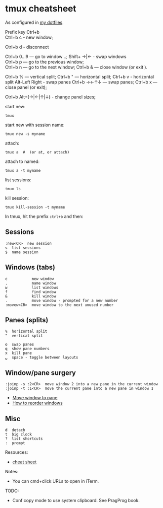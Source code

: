 # tmux cheatsheet

As configured in [my dotfiles](https://github.com/henrik/dotfiles/blob/master/tmux.conf).
  
Prefix key Ctrl+b  
Ctrl+b c - new window;

Ctrl+b d - disconnect	

Ctrl+b 0...9 — go to window ..;	
Shift+ →|← - swap windows	
Ctrl+b p — go to the previous window;	
Ctrl+b n — go to the next window;
Ctrl+b & — close window (or exit ).
	
  
Ctrl+b % — vertical split;
Ctrl+b " — horizontal split;
Ctrl+b v - horizontal split
Alt-Left Right - swap panes
Ctrl+b →←↑↓ — swap panes;
Ctrl+b x — close panel (or exit);

Ctrl+b Alt+(→|←|↑|↓) - change panel sizes;

start new:

    tmux

start new with session name:

    tmux new -s myname
   
    
    
attach:

    tmux a  #  (or at, or attach)
  

attach to named:

    tmux a -t myname

list sessions:

    tmux ls

kill session:

    tmux kill-session -t myname

In tmux, hit the prefix `ctrl+b` and then:

## Sessions

    :new<CR>  new session
    s  list sessions
    $  name session

## Windows (tabs)

    c           new window
    ,           name window
    w           list windows
    f           find window
    &           kill window
    .           move window - prompted for a new number
    :movew<CR>  move window to the next unused number

## Panes (splits)

    %  horizontal split
    "  vertical split
    
    o  swap panes
    q  show pane numbers
    x  kill pane
    ⍽  space - toggle between layouts

## Window/pane surgery

    :joinp -s :2<CR>  move window 2 into a new pane in the current window
    :joinp -t :1<CR>  move the current pane into a new pane in window 1

* [Move window to pane](http://unix.stackexchange.com/questions/14300/tmux-move-window-to-pane)
* [How to reorder windows](http://superuser.com/questions/343572/tmux-how-do-i-reorder-my-windows)

## Misc

    d  detach
    t  big clock
    ?  list shortcuts
    :  prompt

Resources:

* [cheat sheet](http://cheat.errtheblog.com/s/tmux/)

Notes:

* You can cmd+click URLs to open in iTerm.

TODO:

* Conf copy mode to use system clipboard. See PragProg book.
